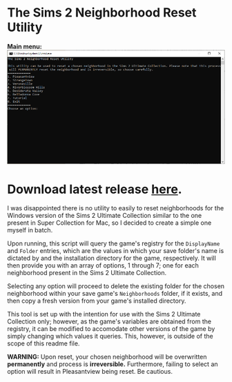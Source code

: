 # The Sims 2 Neighborhood Reset Utility

**Main menu:**
![Main Menu](https://github.com/AltoAvenue/resethood/blob/main/menu.png?raw=true)

# Download latest release [here](https://github.com/AltoAvenue/resethood/releases/tag/v1.01).

I was disappointed there is no utility to easily to reset neighborhoods for the Windows version of the Sims 2 Ultimate Collection similar to the one present in Super Collection for Mac, so I decided to create a simple one myself in batch.

Upon running, this script will query the game's registry for the `DisplayName` and `Folder` entries, which are the values in which your save folder's name is dictated by and the installation directory for the game, respectively. It will then provide you with an array of options, 1 through 7; one for each neighborhood present in the Sims 2 Ultimate Collection.

Selecting any option will proceed to delete the existing folder for the chosen neighborhood within your save game's `Neighborhoods` folder, if it exists, and then copy a fresh version from your game's installed directory.

This tool is set up with the intention for use with the Sims 2 Ultimate Collection only; however, as the game's variables are obtained from the registry, it can be modified to accomodate other versions of the game by simply changing which values it queries. This, however, is outside of the scope of this readme file.

**WARNING:** Upon reset, your chosen neighborhood will be overwritten **permanently** and process is **irreversible.** Furthermore, failing to select an option will result in Pleasantview being reset. Be cautious.
